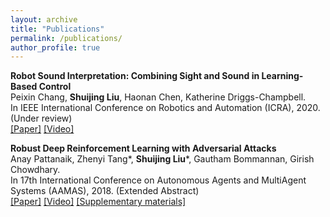 ```yaml
---
layout: archive
title: "Publications"
permalink: /publications/
author_profile: true
---
```


**Robot Sound Interpretation: Combining Sight and Sound in Learning-Based Control**  
Peixin Chang, **Shuijing Liu**, Haonan Chen, Katherine Driggs-Champbell.   
In IEEE International Conference on Robotics and Automation (ICRA), 2020. (Under review)  
[[Paper]](https://arxiv.org/abs/1909.09172) [[Video]](https://www.youtube.com/watch?v=0ONGQwhGn_Y)

**Robust Deep Reinforcement Learning with Adversarial Attacks**  
Anay Pattanaik, Zhenyi Tang*, **Shuijing Liu***, Gautham Bommannan, Girish Chowdhary.   
In 17th International Conference on Autonomous Agents and MultiAgent Systems (AAMAS), 2018. (Extended Abstract)  
[[Paper]](https://arxiv.org/abs/1712.03632) [[Video]](https://www.youtube.com/watch?v=8xPaca3cjEU) [[Supplementary materials]](https://shuijing725.github.io/files/Supplementary_for_Robust_Deep_Reinforcement_Learning_with_Adversarial_Attacks.pdf)